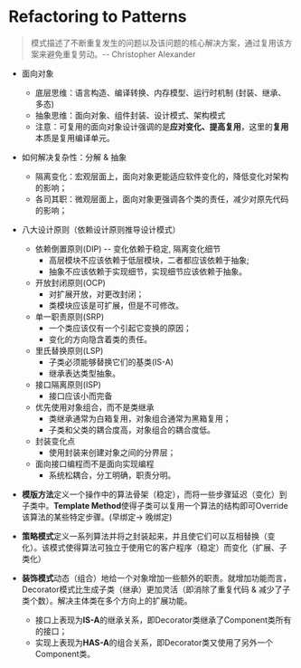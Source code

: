 # Refactoring to Patterns
> 模式描述了不断重复发生的问题以及该问题的核心解决方案，通过复用该方案来避免重复劳动。-- Christopher Alexander

- 面向对象
    - 底层思维：语言构造、编译转换、内存模型、运行时机制 (封装、继承、多态)
    - 抽象思维：面向对象、组件封装、设计模式、架构模式 
    - 注意：可复用的面向对象设计强调的是**应对变化、提高复用**，这里的**复用**本质是复用编译单元。

- 如何解决复杂性：分解 & 抽象
    - 隔离变化：宏观层面上，面向对象更能适应软件变化的，降低变化对架构的影响；
    - 各司其职：微观层面上，面向对象更强调各个类的责任，减少对原先代码的影响；

- 八大设计原则（依赖设计原则推导设计模式）
    - 依赖倒置原则(DIP) -- 变化依赖于稳定, 隔离变化细节 
        - 高层模块不应该依赖于低层模块，二者都应该依赖于抽象;
        - 抽象不应该依赖于实现细节，实现细节应该依赖于抽象。
    - 开放封闭原则(OCP) 
        - 对扩展开放，对更改封闭；
        - 类模块应该是可扩展，但是不可修改。
    - 单一职责原则(SRP)
        - 一个类应该仅有一个引起它变换的原因；
        - 变化的方向隐含着类的责任。
    - 里氏替换原则(LSP)
        - 子类必须能够替换它们的基类(IS-A)
        - 继承表达类型抽象。
    - 接口隔离原则(ISP)
        - 接口应该小而完备
    - 优先使用对象组合，而不是类继承
        - 类继承通常为白箱复用，对象组合通常为黑箱复用；
        - 子类和父类的耦合度高，对象组合的耦合度低。
    - 封装变化点
        - 使用封装来创建对象之间的分界层；
    - 面向接口编程而不是面向实现编程
        - 系统松耦合，分工明确，职责分明。

- **模版方法**定义一个操作中的算法骨架（稳定），而将一些步骤延迟（变化）到子类中。**Template Method**使得子类可以复用一个算法的结构即可Override该算法的某些特定步骤。(早绑定-> 晚绑定)
- **策略模式**定义一系列算法并将之封装起来，并且使它们可以互相替换（变化）。该模式使得算法可独立于使用它的客户程序（稳定）而变化（扩展、子类化）
- **装饰模式**动态（组合）地给一个对象增加一些额外的职责。就增加功能而言，Decorator模式比生成子类（继承）更加灵活（即消除了重复代码 & 减少了子类个数）。解决主体类在多个方向上的扩展功能。
    - 接口上表现为**IS-A**的继承关系，即Decorator类继承了Component类所有的接口；
    - 实现上表现为**HAS-A**的组合关系，即Decorator类又使用了另外一个Component类。 









